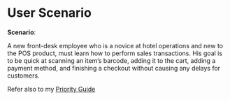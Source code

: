 # User Scenario 

**Scenario**:

A new front-desk employee who is a novice at hotel operations and new to the POS product, must learn how to perform sales transactions. His goal is to be quick at scanning an item’s barcode, adding it to the cart, adding a payment method, and finishing a checkout
without causing any delays for customers.

Refer also to my [Priority Guide](/Users/harshini/Documents/517-Git/Procedure/Untitled/RavindranH/assets/docs/RAVINDRAN-TASK-ANALYSIS.pdf)